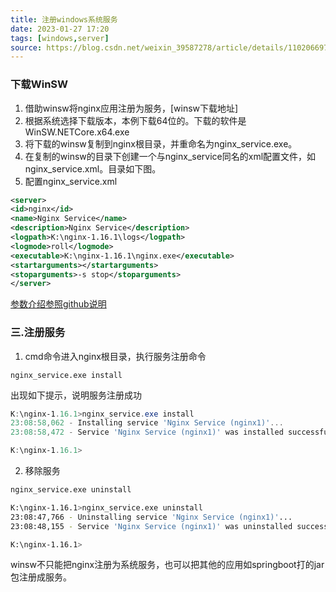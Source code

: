 ```yaml
---
title: 注册windows系统服务
date: 2023-01-27 17:20  
tags: [windows,server]  
source: https://blog.csdn.net/weixin_39587278/article/details/110206697
---
```


### 下载WinSW

1.  借助winsw将nginx应用注册为服务，[winsw下载地址]
2.  根据系统选择下载版本，本例下载64位的。下载的软件是WinSW.NETCore.x64.exe
3.  将下载的winsw复制到nginx根目录，并重命名为nginx\_service.exe。
4.  在复制的winsw的目录下创建一个与nginx_service同名的xml配置文件，如nginx_service.xml。目录如下图。  
5.  配置nginx_service.xml

```xml
<server>
<id>nginx</id>
<name>Nginx Service</name>
<description>Nginx Service</description>
<logpath>K:\nginx-1.16.1\logs</logpath>
<logmode>roll</logmode>
<executable>K:\nginx-1.16.1\nginx.exe</executable>
<startarguments></startarguments>
<stoparguments>-s stop</stoparguments>
</server>
```

[参数介绍参照github说明]

### 三.注册服务

1.  cmd命令进入nginx根目录，执行服务注册命令

```
nginx_service.exe install
```

出现如下提示，说明服务注册成功

```powershell
K:\nginx-1.16.1>nginx_service.exe install
23:08:58,062 - Installing service 'Nginx Service (nginx1)'...
23:08:58,472 - Service 'Nginx Service (nginx1)' was installed successfully.

K:\nginx-1.16.1>
```

2.  移除服务
```bash
nginx_service.exe uninstall
```

```bash
K:\nginx-1.16.1>nginx_service.exe uninstall
23:08:47,766 - Uninstalling service 'Nginx Service (nginx1)'...
23:08:48,155 - Service 'Nginx Service (nginx1)' was uninstalled successfully.

K:\nginx-1.16.1>
```

winsw不只能把nginx注册为系统服务，也可以把其他的应用如springboot打的jar包注册成服务。

[参数介绍参照github说明]: https://github.com/winsw/winsw/blob/v3/docs/xml-config-file.md
